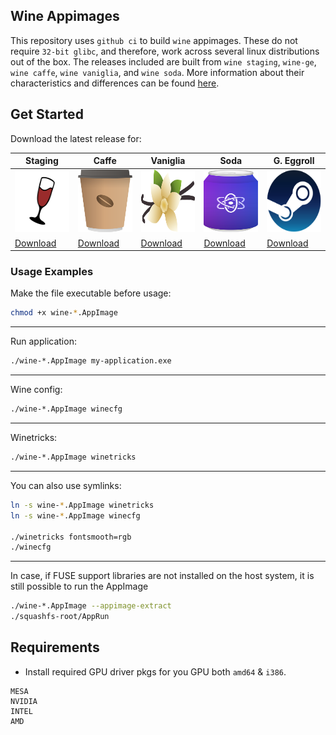 ## Wine Appimages

This repository uses `github ci` to build `wine` appimages. These do not require
`32-bit glibc`, and therefore, work across several linux distributions out of
the box. The releases included are built from `wine staging`, `wine-ge`, `wine caffe`,
`wine vaniglia`, and `wine soda`. More information about their characteristics
and differences can be found
[here](https://docs.usebottles.com/components/runners).

## Get Started

Download the latest release for:

| Staging | Caffe | Vaniglia | Soda | G. Eggroll |
| ------- | --------- | --------- | --------- | -------- |
| <img src="./doc/logo-wine.svg" width=100 height=100> | <img src="./doc/logo-caffe.svg" width=100 height=100> | <img src="./doc/logo-vaniglia.svg" width=100 height=100> | <img src="./doc/logo-soda.svg" width=100 height=100> | <img src="./doc/logo-ge.svg" width=100 height=100>
| [Download](https://github.com/ruanformigoni/wine/releases) | [Download](https://github.com/ruanformigoni/wine/releases) | [Download](https://github.com/ruanformigoni/wine/releases) | [Download](https://github.com/ruanformigoni/wine/releases) | [Download](https://github.com/ruanformigoni/wine/releases)


</p>


### Usage Examples

Make the file executable before usage:
```bash
chmod +x wine-*.AppImage
```

---

Run application:
```bash
./wine-*.AppImage my-application.exe
```

---

Wine config:
```bash
./wine-*.AppImage winecfg
```

---

Winetricks:

```bash
./wine-*.AppImage winetricks
```

---

You can also use symlinks:

```bash
ln -s wine-*.AppImage winetricks
ln -s wine-*.AppImage winecfg

./winetricks fontsmooth=rgb
./winecfg
```

---

In case, if FUSE support libraries are not installed on the host system, it is
still possible to run the AppImage

```bash
./wine-*.AppImage --appimage-extract
./squashfs-root/AppRun
```

## Requirements
 * Install required GPU driver pkgs for you GPU both `amd64` & `i386`.
```
MESA
NVIDIA
INTEL
AMD
```
